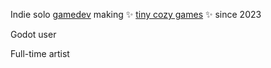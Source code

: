 Indie solo [gamedev](https://twitter.com/mellow_minx) making ✨ [tiny cozy games](https://mellowminx.itch.io) ✨ since 2023

Godot user

Full-time artist

<!---
mellowminx/mellowminx is a ✨ special ✨ repository because its `README.md` (this file) appears on your GitHub profile.
You can click the Preview link to take a look at your changes.
--->
